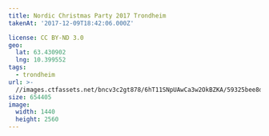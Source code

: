 ```yaml
---
title: Nordic Christmas Party 2017 Trondheim
takenAt: '2017-12-09T18:42:06.000Z'

license: CC BY-ND 3.0
geo:
  lat: 63.430902
  lng: 10.399552
tags:
  - trondheim
url: >-
  //images.ctfassets.net/bncv3c2gt878/6hT11SNpUAwCa3w2OkBZKA/59325bee8db3f3c82d40b124d9d26cc2/nordic-christmas-party-2017-trondheim_25089204798_o
size: 654405
image:
  width: 1440
  height: 2560
---
```

